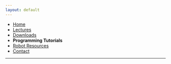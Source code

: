 ```yaml
---
layout: default
---
```

* [Home](../index.md)
* [Lectures](Lectures.md)
* [Downloads](Downloads.md)
* **Programming Tutorials**
* [Robot Resources](Robot_Resources.md)
* [Contact](Contact.md)
 
* * *
